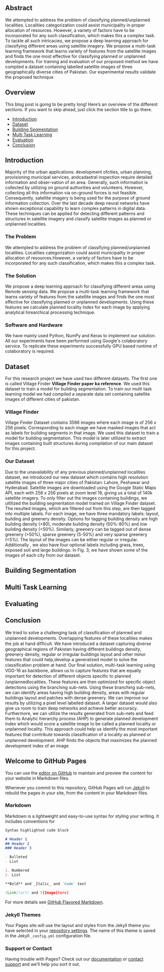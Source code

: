 ## Abstract
We attempted to address the problem of classifying planned/unplanned localities. Localities categorization could assist municipality in proper allocation of resources. However,  a variety of factors have to be incorporated for any such classification, which makes this a complex task. To tackle all such intricacies, we propose a deep learning approach for classifying different areas using satellite imagery. We propose a multi-task learning framework that learns variety of features from the satellite images and finds the one most effective for classifying planned or unplanned developments. For training and evaluation of our proposed method we have compiled a dataset containing labelled satellite images  of three geographically diverse cities of Pakistan. Our experimental results validate the proposed technique

## Overview
This blog post is going to be pretty long! Here’s an overview of the different sections. If you want to skip ahead, just click the section title to go there.

- [Introduction](#introduction)
- [Dataset](#dataset)
- [Building Segmentation](#building-segmentation)
- [Multi Task Learning](#multi-task-learning)
- [Evaluation](#evaluation)
- [Conclusion](#conclusion)

## Introduction
Majority  of  the  urban  applications:    development  ofcities, urban planning, provisioning municipal services, andcadastral inspection require detailed information and obser-vation of an area.  Generally, such information is collected by utilizing on ground authorities and volunteers. However, collecting all this information via on-ground forces is not feasible. Consequently, satellite imagery is being used for the purpose of ground information collection. Over the last decade deep neural networks have shown exceptional capability to learn complex patterns in digital data.  These techniques can be applied for detecting different patterns and structures in satellite imagery and classify satellite images as planned or unplanned localities.

### The Problem
We attempted to address the problem of classifying planned/unplanned localities. Localities categorization could assist municipality in proper allocation of resources.However,  a variety of factors have to be incorporated for any such classification, which makes this a complex task.

### The Solution
We propose a deep learning approach for classifying different areas using Remote sensing data. We propose a multi-task learning framework that learns variety of features from the satellite images and finds the one most effective for classifying planned or unplanned developments. Using these features we calculate planned locality index for each image by applying analytical hirearchical processing technique.

### Software and Hardware
We have mainly used Python, NumPy and Keras to implement our solution. All our experiments have been performed using Google's colaboratory service. To replicate these experiments successfully GPU based runtime of colaboratory is required.
  
## Dataset
For this research project we have used two different datasets. The first one is called Village Finder **Village Finder paper ka reference**. We used this dataset to train a model for building segmentation. To train our multi task learning model we had compiled a separate data set containing satellite images of different cities of pakistan.

### Village Finder
Village Finder Dataset contains 3566 images where each image is of 256 x 256 pixels. Corresponding to each image we have masked images that act as labels for building segments in that image. We used this dataset to train a model for building segmentation. This model is later utilized to extract images containing built structures during compilation of  our main dataset for this project.

### Our Dataset
Due to the unavailability of any previous planned/unplanned localities dataset, we introduced our new dataset which contains high resolution satellite images of three major cities of Pakistan: Lahore, Peshawar and Hyderabad. Satellite images are downloaded using the Google Static Maps API, each with 256 x 256 pixels at zoom level 19, giving us a total of 140k satellite imagery. To only filter out the images containing buildings, we ultilized the building segmentation model trained on Village Finder dataset. The resulted images, which are filtered out from this step, are then tagged into multiple labels. For each image, we have three mandatory labels: layout, building and greenery density. Options for tagging building density are high building density (>80), moderate building density (50%-80%) and low building density (<50%). Similarly, greenery can be tagged out of dense greenery (>50%), sparse greenery (5-50%) and very sparse greenery (<5%). The layout of the images can be either regular or irregular. Additionally , we also have four optional labels including grass, trees, exposed soil and large buildings. In Fig. 3, we have shown some of the images of each city from our dataset.

## Building Segmentation

## Multi Task Learning

## Evaluating

## Conclusion
We tried to solve a challenging task of classiﬁcation of planned and unplanned developments. Overlapping features of these localities makes the job at hand difﬁcult. We have introduced a dataset capturing diverse geographical regions of Pakistan having different buildings density, greenery density, regular or irregular buildings layout and other minor features that could help,develop a generalized model to solve the classiﬁcation problem at hand. Our ﬁnal solution, multi-task learning using VGG-16 as backbone, allows us to capture features that are equally important for detection of different objects speciﬁc to planned /unplannedlocalities. These features are then optimized for speciﬁc object detections using the branching sub-nets. Using these branching sub-nets, we can identify areas having high building density, areas with regular buildings layout and patches with dense greenery. We can improve our results by utilizing a pixel level labelled dataset. A larger dataset would also give us room to train deep networks and achieve better accuracy. Furthermore, we can utilize the results generated from sub-nets and feed them to Analytic hierarchy process (AHP) to generate planned development index which would score a satellite image to be called a planned locality or unplanned locality. This approach could help us identify the most important features that contribute towards classiﬁcation of a locality as planned or unplanned development. AHP ﬁnds the objects that maximizes the planned development index of an image

## Welcome to GitHub Pages

You can use the [editor on GitHub](https://github.com/mominali12/Urban-Analysis-G2O/edit/master/README.md) to maintain and preview the content for your website in Markdown files.

Whenever you commit to this repository, GitHub Pages will run [Jekyll](https://jekyllrb.com/) to rebuild the pages in your site, from the content in your Markdown files.

### Markdown

Markdown is a lightweight and easy-to-use syntax for styling your writing. It includes conventions for

```markdown
Syntax highlighted code block

# Header 1
## Header 2
### Header 3

- Bulleted
- List

1. Numbered
2. List

**Bold** and _Italic_ and `Code` text

[Link](url) and ![Image](src)
```

For more details see [GitHub Flavored Markdown](https://guides.github.com/features/mastering-markdown/).

### Jekyll Themes

Your Pages site will use the layout and styles from the Jekyll theme you have selected in your [repository settings](https://github.com/mominali12/Urban-Analysis-G2O/settings). The name of this theme is saved in the Jekyll `_config.yml` configuration file.

### Support or Contact

Having trouble with Pages? Check out our [documentation](https://help.github.com/categories/github-pages-basics/) or [contact support](https://github.com/contact) and we’ll help you sort it out.
